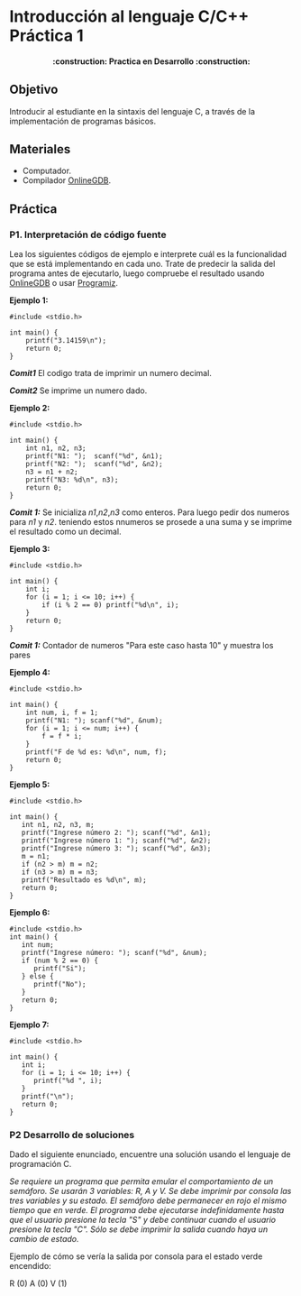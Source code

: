 # Introducción al lenguaje C/C++ Práctica 1

<h4 align="center">
:construction: Practica en Desarrollo :construction:
</h4>

## Objetivo

Introducir al estudiante en la sintaxis del lenguaje C, a través de la implementación de programas básicos.

## Materiales

- Computador.
- Compilador [OnlineGDB](https://www.onlinegdb.com/online_c_compiler).


## Práctica

### **P1. Interpretación de código fuente**

Lea los siguientes códigos de ejemplo e interprete cuál es la funcionalidad que se está implementando en cada uno. Trate de predecir la salida del programa antes de ejecutarlo, luego compruebe el resultado usando [OnlineGDB](https://www.onlinegdb.com/online_c_compiler) o usar [Programiz](https://www.programiz.com/c-programming/online-compiler/). 

**Ejemplo 1:**

~~~
#include <stdio.h>

int main() {
    printf("3.14159\n");
    return 0;
}

~~~
***Comit1***
El codigo trata de imprimir un numero decimal.

***Comit2***
Se imprime un numero dado.

**Ejemplo 2:**

~~~
#include <stdio.h>

int main() {
    int n1, n2, n3;
    printf("N1: ");  scanf("%d", &n1);
    printf("N2: ");  scanf("%d", &n2);
    n3 = n1 + n2;
    printf("N3: %d\n", n3);
    return 0;
}
~~~
***Comit 1:***
Se inicializa *n1*,*n2*,*n3* como enteros.
Para luego pedir dos numeros para *n1* y *n2*.
teniendo estos nnumeros se prosede a una suma y se imprime el resultado como un decimal.

**Ejemplo 3:**

~~~
#include <stdio.h>

int main() {
    int i;    
    for (i = 1; i <= 10; i++) {
        if (i % 2 == 0) printf("%d\n", i);
    }
    return 0;
}
~~~
***Comit 1:***
Contador de numeros "Para este caso hasta 10" y muestra los pares

**Ejemplo 4:**

~~~
#include <stdio.h>

int main() {
    int num, i, f = 1;
    printf("N1: "); scanf("%d", &num);
    for (i = 1; i <= num; i++) {
        f = f * i;
    }
    printf("F de %d es: %d\n", num, f);    
    return 0;
}
~~~

**Ejemplo 5:**

~~~
#include <stdio.h>

int main() {
   int n1, n2, n3, m;
   printf("Ingrese número 2: "); scanf("%d", &n1);
   printf("Ingrese número 1: "); scanf("%d", &n2);
   printf("Ingrese número 3: "); scanf("%d", &n3);
   m = n1;
   if (n2 > m) m = n2;
   if (n3 > m) m = n3;
   printf("Resultado es %d\n", m);
   return 0;
}
~~~

**Ejemplo 6:**

~~~
#include <stdio.h>
int main() {
   int num;
   printf("Ingrese número: "); scanf("%d", &num);
   if (num % 2 == 0) {
      printf("Si");
   } else {
      printf("No");
   }
   return 0;
}
~~~

**Ejemplo 7:**

~~~
#include <stdio.h>

int main() {
   int i;
   for (i = 1; i <= 10; i++) {
      printf("%d ", i);
   }
   printf("\n");
   return 0;
}  
~~~

### **P2 Desarrollo de soluciones**

Dado el siguiente enunciado, encuentre una solución usando el lenguaje de programación C.

*Se requiere un programa que permita emular el comportamiento de un semáforo. Se usarán 3 variables: R, A y V. Se debe imprimir por consola las tres variables y su estado. El semáforo debe permanecer en rojo el mismo tiempo que en verde. El programa debe ejecutarse indefinidamente hasta que el usuario presione la tecla "S" y debe continuar cuando el usuario presione la tecla "C". Sólo se debe imprimir la salida cuando haya un cambio de estado.*

Ejemplo de cómo se vería la salida por consola para el estado verde encendido:

R (0)
A (0)
V (1) 